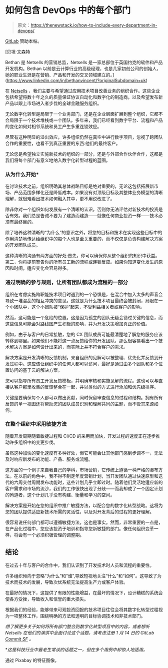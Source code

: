 # 如何包含 DevOps 中的每个部门

> 原文：<https://thenewstack.io/how-to-include-every-department-in-devops/>

[GitLab](https://about.gitlab.com/) 赞助本帖。

 [贝坦·文森特

Bethan 是 Netsells 的营销总监，Netsells 是一家总部位于英国约克的软件和产品开发机构。Bethan 以前是云计算行业的高级经理，也是几家初创公司的创始人，她的职业生涯是在营销、产品和开发的交叉领域建立的。](https://www.linkedin.com/in/bethanvincent/?originalSubdomain=uk) 

在 [Netsells](https://netsells.co.uk/) ，我们主要与希望通过应用技术项目改善业务的组织合作。这些企业包括希望将数十年之久的质量保证协议自动化和数字化的制造商，以及希望发布新产品以跟上市场进入者步伐的全球金融服务组织。

无论数字化转型是局限于一个业务部门，还是在企业层面扩展到整个组织，它都不会局限于一个技术堆栈或一个团队。多年来，我们已经看到数字平台、流程和产品的变化如何对相邻系统和员工产生多重连锁效应。

尽管有这种明显的溢出效应，许多组织仍然在真空中进行数字项目，忽视了跨团队合作的重要性，也看不到真正重要的东西:他们的最终客户。

无论您是希望独立实施新技术的组织的一部分，还是与外部合作伙伴合作，这都是我们将每个部门有意义地纳入数字化转型过程的蓝图。

### 从为什么开始*

在讨论技术之前，组织明确其总体战略目标是绝对重要的，无论这包括拓展新市场、产品范围多样化还是降低成本。如果没有对顶级目标及其整体业务模型的清晰理解，就很难看出技术如何融入其中，更不用说改进了。

除非你对一个组织如何发展有一个清晰的认识，否则你无法评估对新技术的投资是否有效。我们总是告诫不要为了建造而建造——就像任何商业投资一样——技术必须有最终目的。

除了培养这种清晰的“为什么”的意识之外，将您的目标和技术在实现这些目标中的作用清楚地传达给组织中的每个人也是至关重要的，而不仅仅是负责构建解决方案的开发团队成员。

这种清晰的沟通有两方面的好处:首先，你可以确保你从整个组织的知识中获益。第二，你将提前警告你的所有员工新的流程或连锁反应。如果你知道变化发生的原因和时间，适应变化会容易得多。

### 通过明确的参与规则，让所有团队都成为流程的一部分

组织在考虑实施跨职能技术项目时遇到的一个恐惧是，在混合中加入太多的声音会导致一堆混乱的相互冲突的意见。这就是为什么技术项目最终会被封闭，局限在一个小团队中，这个小团队被“保护”起来，不受利益相关者或客户的影响。

然而，这可能是一个危险的位置。这是因为孤立的团队无疑会错过关键的信息，而这些信息可能会对路线图产生积极的影响，并为开发决策增加真正的价值。

例如，由于与客户的日常接触，您的 CX 团队成员可能最清楚地了解您的服务应该转移到哪里。如果他们不能将这一点反馈给你的开发团队，那么很容易看出一个技术解决方案是如何设计出来的，而实际上并不符合客户的需求。

解决方案是开发清晰的反馈机制，来自组织的见解可以被整理、优先化并反馈到开发过程中。这应该让组织中的任何人都可以访问，最好是通过由多个团队和多个位置访问的基于云的解决方案。

您可以指导所有员工开发反馈模板，并明确审核和实施见解的流程。这也可以与直接从客户那里收集的反馈整合在一起，并以类似的方式进行添加和优先级排序。

关键是要确保每个人都可以做出贡献，同时保留审查信息的过程和结构。拥有所有反馈的单一视图还将帮助您的团队成员识别和理解共同的主题，而不管其来源如何。

### 在整个组织中采用敏捷方法

随着开发周期随着敏捷过程和 CI/CD 的采用而加快，开发过程的速度正在逐步推动许多组织中的变更步伐。

虽然这种加快的变化速度有多种好处，但它可能会让其他部门感到步调不一，无法及时响应新发布的功能、产品、服务或流程。

这方面的一个例子来自我自己的学科，市场营销，它传统上遵循一种严格的瀑布方法。在以前的角色中，我不得不制定年度营销计划，当开发团队通过快速原型和迭代的六周交付周期发布功能时，这些计划几乎立即过时。随着他们灵活地适应新的客户需求和市场的流沙，我们的工作很快出现了分歧——而我却成了一个固定计划的殉道者，这个计划几乎没有构建、衡量和学习的空间。

解决方案是开始在您的组织中推广敏捷方法，以配合您的数字化转型战略。这将为您的团队提供适应新技术所需的灵活性，以及对开发背后的过程的更好理解。

很容易说任何部门都可以遵循敏捷方法，这也是事实。然而，非常重要的一点是，在产品化过程中，您应该投资于培训和指导您新敏捷的部门。像任何组织变革一样，将会有一个必须积极管理的调整期。

## 结论

在过去十年与客户的合作中，我们认识到了开发技术时人员和流程的重要性。

许多组织倾向于忽略“为什么”和“谁”,导致短视地关注“什么”和“如何”。这导致了为技术而技术的发展，导致次优系统无法提高生产力或客户体验。

在最好的情况下，这提供了有限的性能增益，在最坏的情况下，设计糟糕的系统会使各方受挫，导致收入和信誉的重大损失。

根据我们的经验，能够带来可观投资回报的技术项目往往会将其数字化转型过程视为一项整体工作，围绕明确的方法和透明的目标协调技术和非技术部门。

*想了解更多关于如何将所有部门整合到数字化转型项目中的内容，或者想听 Netsells 在他们的演讲中全面讨论这个话题，请考虑注册 1 月 14 日的 GitLab [Commit SF](https://about.gitlab.com/events/commit/) 。*

**这是科技行业中最老生常谈的话题之一，但在多个用例中却惊人地适用。*

通过 Pixabay 的特征图像。

<svg xmlns:xlink="http://www.w3.org/1999/xlink" viewBox="0 0 68 31" version="1.1"><title>Group</title> <desc>Created with Sketch.</desc></svg>